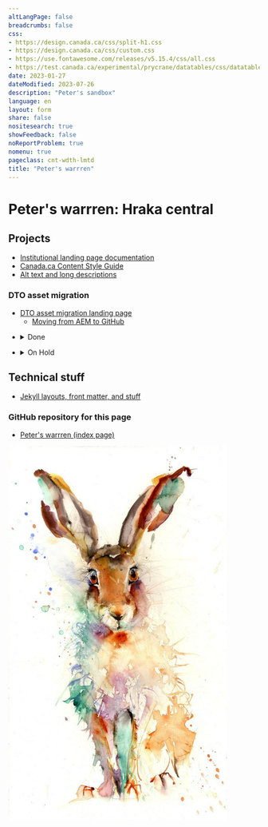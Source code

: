 ```yaml
---
altLangPage: false
breadcrumbs: false
css:
- https://design.canada.ca/css/split-h1.css
- https://design.canada.ca/css/custom.css
- https://use.fontawesome.com/releases/v5.15.4/css/all.css
- https://test.canada.ca/experimental/prycrane/datatables/css/datatables-fun.css
date: 2023-01-27
dateModified: 2023-07-26
description: "Peter's sandbox"
language: en
layout: form
share: false
nositesearch: true
showFeedback: false
noReportProblem: true
nomenu: true
pageclass: cnt-wdth-lmtd
title: "Peter's warrren"
---
```

<div class="row">
  <div class="col-md-8">
    <h1 property="name" id="wb-cont" dir="ltr"><span class="stacked"><span>Peter's warrren</span>: <span>Hraka central</span></span></h1>
    <h2 class="mrgn-tp-lg h3">Projects</h2>
    <ul>
      <li><a href="https://test.canada.ca/experimental/ilp/">Institutional landing page documentation</a></li>
      <li><a href="https://test.canada.ca/experimental/content-style-guide/">Canada.ca Content Style Guide</a></li>
      <li><a href="https://test.canada.ca/experimental/prycrane/alt-text/">Alt text and long descriptions</a></li>
    </ul>
    <h3 class="mrgn-tp-lg h4">DTO asset migration</h3>
    <ul>
      <li><a href="https://test.canada.ca/experimental/migration/">DTO asset migration landing page</a>
        <ul>
          <li><a href="https://test.canada.ca/experimental/migration/aem-migration.html">Moving from AEM to GitHub</a></li>
        </ul>
      </li>
    </ul>
    <div class="mrgn-tp-lg">
      <ul class="list-unstyled">
        <li>
          <details>
            <summary>Done</summary>
            <ul class="mrgn-tp-md fa-ul">
              <li><span class="fa-li"><span class="fas fa-check"></span></span><a href="https://test.canada.ca/experimental/prycrane/breadcrumbs/">Shortening breadcrumbs</a></li>
              <li><span class="fa-li"><span class="fas fa-check"></span></span><a href="https://test.canada.ca/experimental/prycrane/pattern-library/">Pattern library tasks</a></li>
              <li><span class="fa-li"><span class="fas fa-check"></span></span><a href="https://test.canada.ca/experimental/update-datatables/">DataTable documentation</a></li>
              <li><span class="fa-li"><span class="fas fa-check"></span></span><a href="https://test.canada.ca/experimental/prycrane/datatables/">dataTable fun</a></li>
              <li><span class="fa-li"><span class="fas fa-check"></span></span><a href="https://test.canada.ca/experimental/prycrane/example/">Visual examples expand and collapse?</a></li>
              <li><span class="fa-li"><span class="fas fa-check"></span></span><a href="https://test.canada.ca/experimental/prycrane/contactus/">Contact the Digital Transformation Office</a></li>
              <li><span class="fa-li"><span class="fas fa-check"></span></span><a href="https://test.canada.ca/experimental/laura/gcweb/">Global header documentation (Principal Publisher)</a></li>
              <li><span class="fa-li"><span class="fas fa-check"></span></span><a href="https://test.canada.ca/experimental/header-mockups/">Global header mockups</a></li>
            </ul>
          </details>
        </li>
      </ul>
    </div>
    <div class="mrgn-tp-md">
      <ul class="list-unstyled">
        <li>
          <details>
            <summary>On Hold</summary>
            <ul class="mrgn-tp-md fa-ul">
              <li><span class="fa-li"><span class="far fa-pause-circle"></span></span><a href="https://test.canada.ca/experimental/prycrane/style-guide/index.html">Canada.ca Content Style Guide</a></li>
              <li><span class="fa-li"><span class="far fa-pause-circle"></span></span><a href="https://test.canada.ca/experimental/prycrane/architecture/">Content and Information Architecture Specification</a></li>
              <li><span class="fa-li"><span class="far fa-pause-circle"></span></span><a href="https://test.canada.ca/experimental/prycrane/continuous-improvement/">Update to Designing content page</a></li>
            </ul>
          </details>
        </li>
      </ul>
    </div>
    <h2 class="mrgn-tp-lg h3">Technical stuff</h2>
    <ul>
      <li><a href="https://test.canada.ca/experimental/examples/">Jekyll layouts, front matter, and stuff</a></li>
    </ul>
    <h3 class="mrgn-tp-lg h4">GitHub repository for this page</h3>
    <ul class="mrgn-tp-md fa-ul">
      <li><span class="fa-li"><span class="fab fa-github"></span></span><a href="https://github.com/gc-proto/experimental/blob/master/prycrane/index.md">Peter's warrren (index page)</a></li>
    </ul>
  </div>
  <div class="col-md-4">
    <div class="mrgn-tp-lg"><img src="./images/bunny12.PNG" alt="" class="img-responsive"></div>
  </div>
</div>
